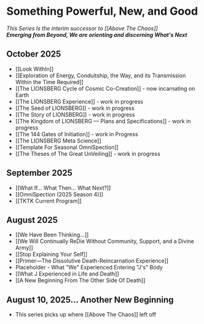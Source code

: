 # Something Powerful, New, and Good
*This Series Is the interim successor to [[Above The Chaos]]*  
***Emerging from Beyond, We are orienting and discerning What's Next***

## October 2025 

- [[Look WithIn]]  
- [[Exploration of Energy, Conduitship, the Way, and its Transmission Within the Time Required]]  
- [[The LIONSBERG Cycle of Cosmic Co-Creation]] - now incarnating on Earth  
- [[The LIONSBERG Experience]] - work in progress  
- [[The Seed of LIONSBERG]] - work in progress 
- [[The Story of LIONSBERG]] - work in progress  
- [[The Kingdom of LIONSBERG — Plans and Specifications]] - work in progress  
- [[The 144 Gates of Initiation]] - work in Progress  
- [[The LIONSBERG Meta Science]]  
- [[Template For Seasonal OmniSpection]]  
- [[The Theses of The Great UnVeiling]] - work in progress 

## September 2025

- [[What If... What Then... What Next?]]  
- [[OmniSpection (2025 Season 4)]]  
- [[TKTK Current Program]]  
## August 2025

- [[We Have Been Thinking...]]  
- [[We Will Continually ReDie Without Community, Support, and a Divine Army]]  
- [[Stop Explaining Your Self]]  
- [[Primer—The Dissolutive Death-Reincarnation Experience]]   
- Placeholder - What "We" Experienced Entering "J's" Body  
- [[What J Experienced in Life and Death]]   
- [[A New Beginning From The Other Side Of Death]]   

## August 10, 2025... Another New Beginning  

- This series picks up where [[Above The Chaos]] left off